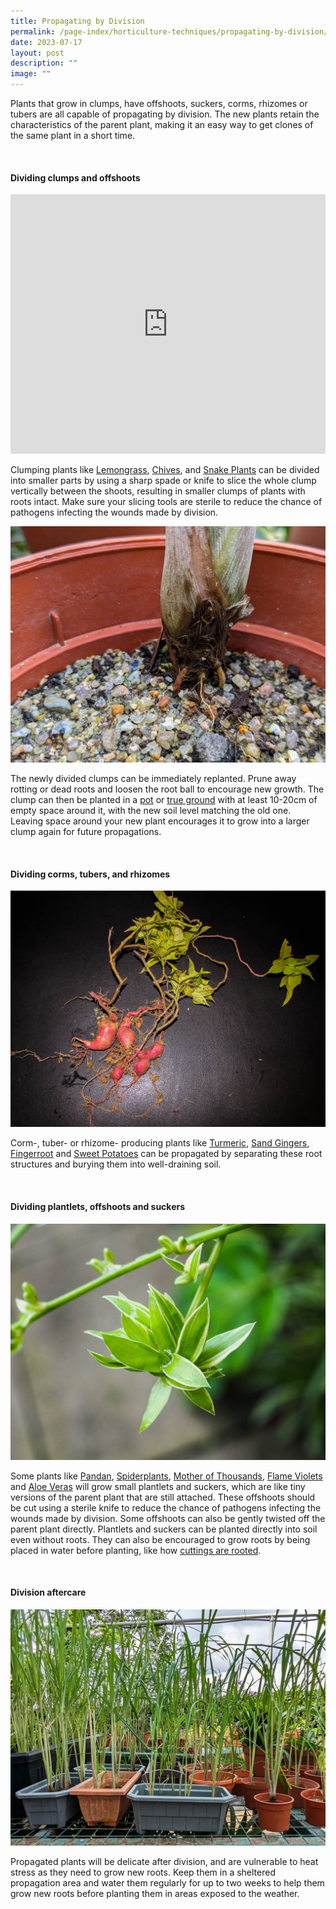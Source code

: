 ```yaml
---
title: Propagating by Division
permalink: /page-index/horticulture-techniques/propagating-by-division/
date: 2023-07-17
layout: post
description: ""
image: ""
---
```

<section>
	<p>Plants that grow in clumps, have offshoots, suckers, corms, rhizomes or tubers are all capable of propagating by division. The new plants retain the characteristics of the parent plant, making it an easy way to get clones of the same plant in a short time.</p>  
	<br>
</section>

<section>
	<h4>Dividing clumps and offshoots</h4>
	<iframe width="100%" height="415" src="https://www.youtube.com/embed/XmhMKVdCMjg" title="YouTube video player" frameborder="0" allow="accelerometer; autoplay; clipboard-write; encrypted-media; gyroscope; picture-in-picture; web-share" allowfullscreen=""></iframe>	<br>
	<p>Clumping plants like <a href="/page-index/edible-plants/lemongrass/">Lemongrass</a>, <a href="/page-index/edible-plants/chives/">Chives</a>, and <a href="/page-index/ornamental-plants/snake-plant/">Snake Plants</a> can be divided into smaller parts by using a sharp spade or knife to slice the whole clump vertically between the shoots, resulting in smaller clumps of plants with roots intact. Make sure your slicing tools are sterile to reduce the chance of pathogens infecting the wounds made by division.</p>
	<img title="Lemongrass rooting in sandy soil. Photo by Jacqueline Chua." src="/images/Horti%20techniques/SoilRooting_Jacchua.jpg">	
<p>The newly divided clumps can be immediately replanted. Prune away rotting or dead roots and loosen the root ball to encourage new growth. The clump can then be planted in a <a href="/page-index/horticulture-techniques/planting-in-containers/">pot</a> or <a href="/page-index/horticulture-techniques/true-ground/">true ground</a> with at least 10-20cm of empty space around it, with the new soil level matching the old one. Leaving space around your new plant encourages it to grow into a larger clump again for future propagations.</p>
	<br>
</section>

<section>
	<h4>Dividing corms, tubers, and rhizomes</h4>
	<img title="Sweet potato plants with tubers that can be separated for propagation.. Photo by Victoria Lim." src="/images/Plants/sweetpotato_tuber%20(1)_victorialim.jpg">
	<p>Corm-, tuber- or rhizome- producing plants like <a href="/page-index/edible-plants/turmeric/">Turmeric</a>, <a href="/page-index/edible-plants/sand-ginger/">Sand Gingers</a>, <a href="/page-index/edible-plants/fingerroot/">Fingerroot</a> and <a href="/page-index/edible-plants/sweet-potato/">Sweet Potatoes</a> can be propagated by separating these root structures and burying them into well-draining soil.</p>
	<br>
</section>

<section>
	<h4>Dividing plantlets, offshoots and suckers</h4>
	<img src="/images/Plants/Spiderplant_JacChua%20(2).jpg">
	<p>Some plants like <a href="/page-index/edible-plants/pandan/">Pandan</a>,  <a href="/page-index/ornamental-plants/spider-plant/">Spiderplants</a>, <a href="/page-index/ornamental-plants/mother-of-thousands/">Mother of Thousands</a>, <a href="/page-index/ornamental-plants/flame-violet/">Flame Violets</a> and <a href="/page-index/ornamental-plants/aloe-vera/">Aloe Veras</a> will grow small plantlets and suckers, which are like tiny versions of the parent plant that are still attached. These offshoots should be cut using a sterile knife to reduce the chance of pathogens infecting the wounds made by division. Some offshoots can also be gently twisted off the parent plant directly. Plantlets and suckers can be planted directly into soil even without roots. They can also be encouraged to grow roots by being placed in water before planting, like how <a href="/page-index/horticulture-techniques/propagating-by-cuttings/">cuttings are rooted</a>.</p>
	<br>
</section>

<section>
	<h4>Division aftercare</h4>
	<img src="/images/Hardscapes/ContainerGardening_JacChua%20(3).jpg">
	<p>Propagated plants will be delicate after division, and are vulnerable to heat stress as they need to grow new roots. Keep them in a sheltered propagation area and water them regularly for up to two weeks to help them grow new roots before planting them in areas exposed to the weather.</p>
	<br>
</section>
